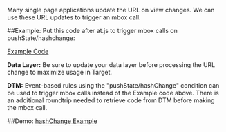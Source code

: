 Many single page applications update the URL on view changes. We can use these URL updates to trigger an mbox call.

##Example: Put this code after at.js to trigger mbox calls on pushState/hashchange:  

[Example Code](http://adobe-marketing-cloud.github.io/target-sdk-libraries/demos/examples/angular/js/offers.js)


**Data Layer:** Be sure to update your data layer before processing the URL change to maximize usage in Target.

**DTM:** Event-based rules using the "pushState/hashChange" condition can be used to trigger mbox calls instead of the Example code above.  There is an additional roundtrip needed to retrieve code from DTM before making the mbox call.

##Demo:
[hashChange Example](http://adobe-marketing-cloud.github.io/target-sdk-libraries/demos/examples/angular/hash_change_event.html)